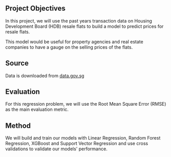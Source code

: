 ## Project Objectives
In this project, we will use the past years transaction data on Housing Development Board (HDB) resale flats to build a model to predict prices for resale flats.

This model would be useful for property agencies and real estate companies to have a gauge on the selling prices of the flats.

## Source
Data is downloaded from [data.gov.sg](https://data.gov.sg/dataset/resale-flat-prices)

## Evaluation
For this regression problem, we will use the Root Mean Square Error (RMSE) as the main evaluation metric.

## Method
We will build and train our models with Linear Regression, Random Forest Regression, XGBoost and Support Vector Regression and use cross validations to validate our models' performance.
